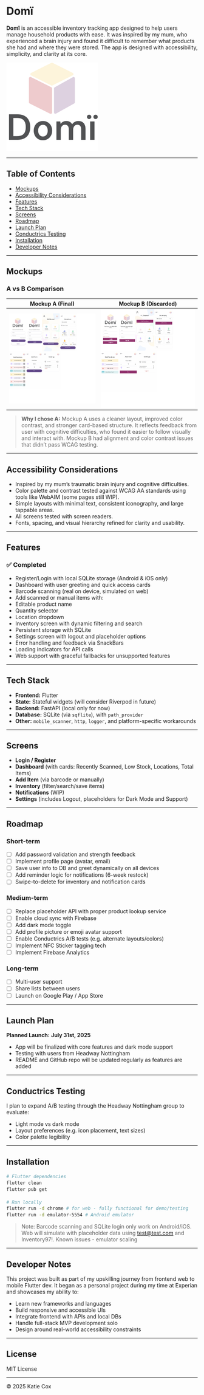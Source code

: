 # Domï

**Domï** is an accessible inventory tracking app designed to help users manage household products with ease. It was inspired by my mum, who experienced a brain injury and found it difficult to remember what products she had and where they were stored. The app is designed with accessibility, simplicity, and clarity at its core.

![Domï Logo](frontend/assets/domi_logo.png)

---

## Table of Contents

- [Mockups](#mockups)
- [Accessibility Considerations](#accessibility-considerations)
- [Features](#features)
- [Tech Stack](#tech-stack)
- [Screens](#screens)
- [Roadmap](#roadmap)
- [Launch Plan](#launch-plan)
- [Conductrics Testing](#conductrics-testing)
- [Installation](#installation)
- [Developer Notes](#developer-notes)

---

## Mockups

### A vs B Comparison

| Mockup A (Final)                    | Mockup B (Discarded)                |
| ----------------------------------- | ----------------------------------- |
| ![A](frontend/assets/mock_up_a.png) | ![B](frontend/assets/mock_up_b.png) |

> **Why I chose A:**
> Mockup A uses a cleaner layout, improved color contrast, and stronger card-based structure. It reflects feedback from user with cognitive difficulties, who found it easier to follow visually and interact with.
> Mockup B had alignment and color contrast issues that didn’t pass WCAG testing.

---

## Accessibility Considerations

- Inspired by my mum’s traumatic brain injury and cognitive difficulties.
- Color palette and contrast tested against WCAG AA standards using tools like WebAIM (some pages still WIP).
- Simple layouts with minimal text, consistent iconography, and large tappable areas.
- All screens tested with screen readers.
- Fonts, spacing, and visual hierarchy refined for clarity and usability.

---

## Features

### ✅ Completed

- Register/Login with local SQLite storage (Android & iOS only)
- Dashboard with user greeting and quick access cards
- Barcode scanning (real on device, simulated on web)
- Add scanned or manual items with:
- Editable product name
- Quantity selector
- Location dropdown
- Inventory screen with dynamic filtering and search
- Persistent storage with SQLite
- Settings screen with logout and placeholder options
- Error handling and feedback via SnackBars
- Loading indicators for API calls
- Web support with graceful fallbacks for unsupported features

---

## Tech Stack

- **Frontend:** Flutter
- **State:** Stateful widgets (will consider Riverpod in future)
- **Backend:** FastAPI (local only for now)
- **Database:** SQLite (via `sqflite`), with `path_provider`
- **Other:** `mobile_scanner`, `http`, `logger`, and platform-specific workarounds

---

## Screens

- **Login / Register**
- **Dashboard** (with cards: Recently Scanned, Low Stock, Locations, Total Items)
- **Add Item** (via barcode or manually)
- **Inventory** (filter/search/save items)
- **Notifications** (WIP)
- **Settings** (includes Logout, placeholders for Dark Mode and Support)

---

## Roadmap

### Short-term

- [ ] Add password validation and strength feedback
- [ ] Implement profile page (avatar, email)
- [ ] Save user info to DB and greet dynamically on all devices
- [ ] Add reminder logic for notifications (6-week restock)
- [ ] Swipe-to-delete for inventory and notification cards

### Medium-term

- [ ] Replace placeholder API with proper product lookup service
- [ ] Enable cloud sync with Firebase
- [ ] Add dark mode toggle
- [ ] Add profile picture or emoji avatar support
- [ ] Enable Conductrics A/B tests (e.g. alternate layouts/colors)
- [ ] Implement NFC Sticker tagging tech
- [ ] Implement Firebase Analytics

### Long-term

- [ ] Multi-user support
- [ ] Share lists between users
- [ ] Launch on Google Play / App Store

---

## Launch Plan

**Planned Launch:**
**July 31st, 2025**

- App will be finalized with core features and dark mode support
- Testing with users from Headway Nottingham
- README and GitHub repo will be updated regularly as features are added

---

## Conductrics Testing

I plan to expand A/B testing through the Headway Nottingham group to evaluate:

- Light mode vs dark mode
- Layout preferences (e.g. icon placement, text sizes)
- Color palette legibility

---

## Installation

```bash
# Flutter dependencies
flutter clean
flutter pub get

# Run locally
flutter run -d chrome # for web - fully functional for demo/testing
flutter run -d emulator-5554 # Android emulator
```

> Note: Barcode scanning and SQLite login only work on Android/iOS. Web will simulate with placeholder data using test@test.com and Inventory97!. Known issues - emulator scaling

---

## Developer Notes

This project was built as part of my upskilling journey from frontend web to mobile Flutter dev.
It began as a personal project during my time at Experian and showcases my ability to:

- Learn new frameworks and languages
- Build responsive and accessible UIs
- Integrate frontend with APIs and local DBs
- Handle full-stack MVP development solo
- Design around real-world accessibility constraints

---

## License

MIT License

---

© 2025 Katie Cox

